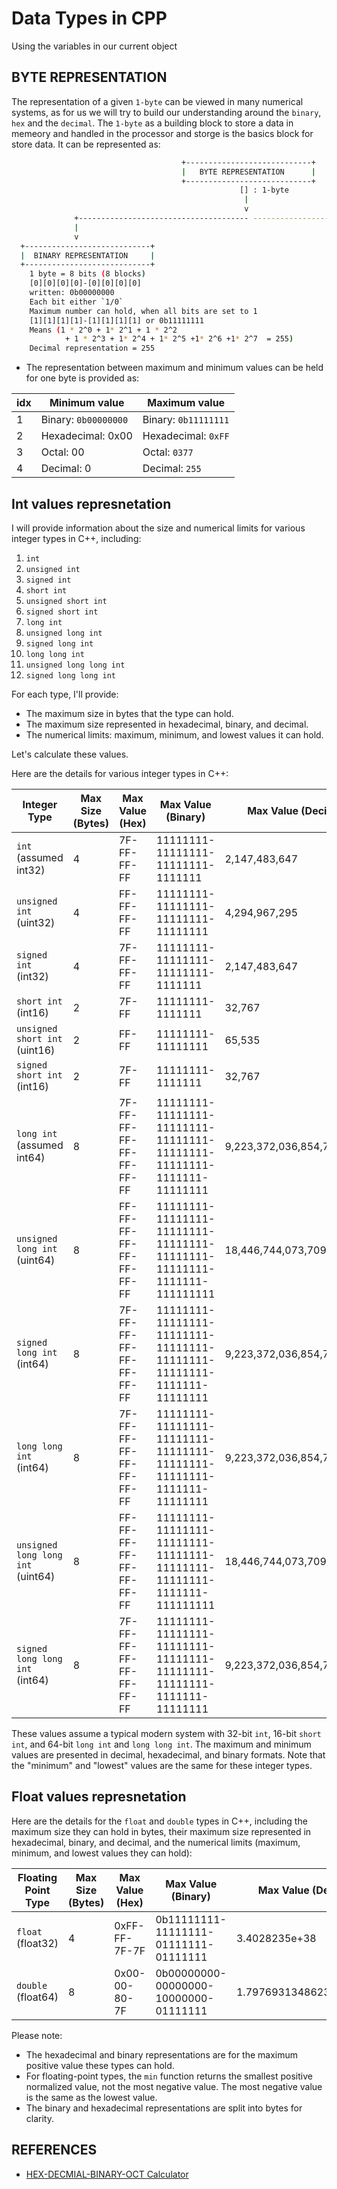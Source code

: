 # Data Types in CPP

Using the variables in our current object

## BYTE REPRESENTATION

The representation of a given `1-byte` can be viewed in many numerical systems,
as for us we will try to build our understanding around the `binary`, `hex` and
the `decimal`. The `1-byte` as a building block to store a data in memeory and
handled in the processor and storge is the basics block for store data. It can
be represented as:

```sh
                                      +----------------------------+
                                      |   BYTE REPRESENTATION      |
                                      +----------------------------+
                                                   [] : 1-byte
                                                    |
                                                    v
              +-------------------------------------- -------------------------------------+
              |                                                                            |
              v                                                                            v
  +----------------------------+                                              +----------------------------+
  |  BINARY REPRESENTATION     |                                              | HEXADECIAML REPRESENTATION |
  +----------------------------+                                              +----------------------------+
    1 byte = 8 bits (8 blocks)                                                 1 byte = 2 bits (2 block)
    [0][0][0][0]-[0][0][0][0]                                                          [0][0]
    written: 0b00000000                                                         Written: 0x00
    Each bit either `1/0`                                                       Each block eather `0,1,2,3...A,B,C,D,E,F` up to 16
    Maximum number can hold, when all bits are set to 1                         Maximum number can hold, when all bits are set to `F`
    [1][1][1][1]-[1][1][1][1] or 0b11111111                                     [F][F] or 0xFF
    Means (1 * 2^0 + 1* 2^1 + 1 * 2^2                                           Means (15 * 16^0 + 15 * 16^1 = 255)
            + 1 * 2^3 + 1* 2^4 + 1* 2^5 +1* 2^6 +1* 2^7  = 255)
    Decimal representation = 255                                                Decimal representation = 255

```

- The representation between maximum and minimum values can be held for one byte is provided as:

| idx | Minimum value        | Maximum value        |
| --- | -------------------- | -------------------- |
| 1   | Binary: `0b00000000` | Binary: `0b11111111` |
| 2   | Hexadecimal: 0x00    | Hexadecimal: `0xFF`  |
| 3   | Octal: 00            | Octal: `0377`        |
| 4   | Decimal: 0           | Decimal: `255`       |

## Int values represnetation

I will provide information about the size and numerical limits for various
integer types in C++, including:

1. `int`
2. `unsigned int`
3. `signed int`
4. `short int`
5. `unsigned short int`
6. `signed short int`
7. `long int`
8. `unsigned long int`
9. `signed long int`
10. `long long int`
11. `unsigned long long int`
12. `signed long long int`

For each type, I'll provide:

- The maximum size in bytes that the type can hold.
- The maximum size represented in hexadecimal, binary, and decimal.
- The numerical limits: maximum, minimum, and lowest values it can hold.

Let's calculate these values.

Here are the details for various integer types in C++:

| Integer Type                      | Max Size (Bytes) | Max Value (Hex)         | Max Value (Binary)                                                      | Max Value (Decimal)        | Min Value (Decimal)        | Lowest Value (Decimal)     |
| --------------------------------- | ---------------- | ----------------------- | ----------------------------------------------------------------------- | -------------------------- | -------------------------- | -------------------------- |
| `int` (assumed int32)             | 4                | 7F-FF-FF-FF             | 11111111-11111111-11111111-1111111                                      | 2,147,483,647              | -2,147,483,648             | -2,147,483,648             |
| `unsigned int` (uint32)           | 4                | FF-FF-FF-FF             | 11111111-11111111-11111111-11111111                                     | 4,294,967,295              | 0                          | 0                          |
| `signed int` (int32)              | 4                | 7F-FF-FF-FF             | 11111111-11111111-11111111-1111111                                      | 2,147,483,647              | -2,147,483,648             | -2,147,483,648             |
| `short int` (int16)               | 2                | 7F-FF                   | 11111111-1111111                                                        | 32,767                     | -32,768                    | -32,768                    |
| `unsigned short int` (uint16)     | 2                | FF-FF                   | 11111111-11111111                                                       | 65,535                     | 0                          | 0                          |
| `signed short int` (int16)        | 2                | 7F-FF                   | 11111111-1111111                                                        | 32,767                     | -32,768                    | -32,768                    |
| `long int` (assumed int64)        | 8                | 7F-FF-FF-FF-FF-FF-FF-FF | 11111111-11111111-11111111-11111111-11111111-11111111-1111111-11111111  | 9,223,372,036,854,775,807  | -9,223,372,036,854,775,808 | -9,223,372,036,854,775,808 |
| `unsigned long int` (uint64)      | 8                | FF-FF-FF-FF-FF-FF-FF-FF | 11111111-11111111-11111111-11111111-11111111-11111111-1111111-111111111 | 18,446,744,073,709,551,615 | 0                          | 0                          |
| `signed long int` (int64)         | 8                | 7F-FF-FF-FF-FF-FF-FF-FF | 11111111-11111111-11111111-11111111-11111111-11111111-1111111-11111111  | 9,223,372,036,854,775,807  | -9,223,372,036,854,775,808 | -9,223,372,036,854,775,808 |
| `long long int` (int64)           | 8                | 7F-FF-FF-FF-FF-FF-FF-FF | 11111111-11111111-11111111-11111111-11111111-11111111-1111111-11111111  | 9,223,372,036,854,775,807  | -9,223,372,036,854,775,808 | -9,223,372,036,854,775,808 |
| `unsigned long long int` (uint64) | 8                | FF-FF-FF-FF-FF-FF-FF-FF | 11111111-11111111-11111111-11111111-11111111-11111111-1111111-111111111 | 18,446,744,073,709,551,615 | 0                          | 0                          |
| `signed long long int` (int64)    | 8                | 7F-FF-FF-FF-FF-FF-FF-FF | 11111111-11111111-11111111-11111111-11111111-11111111-1111111-11111111  | 9,223,372,036,854,775,807  | -9,223,372,036,854,775,808 | -9,223,372,036,854,775,808 |

These values assume a typical modern system with 32-bit `int`, 16-bit `short
int`, and 64-bit `long int` and `long long int`. The maximum and minimum values
are presented in decimal, hexadecimal, and binary formats. Note that the
"minimum" and "lowest" values are the same for these integer types.

## Float values represnetation

Here are the details for the `float` and `double` types in C++, including the
maximum size they can hold in bytes, their maximum size represented in
hexadecimal, binary, and decimal, and the numerical limits (maximum, minimum,
and lowest values they can hold):

| Floating Point Type | Max Size (Bytes) | Max Value (Hex) | Max Value (Binary)                    | Max Value (Decimal)     | Min Value (Decimal)      | Lowest Value (Decimal)   |
| ------------------- | ---------------- | --------------- | ------------------------------------- | ----------------------- | ------------------------ | ------------------------ |
| `float` (float32)   | 4                | 0xFF-FF-7F-7F   | 0b11111111-11111111-01111111-01111111 | 3.4028235e+38           | -3.4028235e+38           | -3.4028235e+38           |
| `double` (float64)  | 8                | 0x00-00-80-7F   | 0b00000000-00000000-10000000-01111111 | 1.7976931348623157e+308 | -1.7976931348623157e+308 | -1.7976931348623157e+308 |

Please note:

- The hexadecimal and binary representations are for the maximum positive value
  these types can hold.
- For floating-point types, the `min` function returns the smallest positive
  normalized value, not the most negative value. The most negative value is the
  same as the lowest value.
- The binary and hexadecimal representations are split into bytes for clarity.

## REFERENCES

- [HEX-DECMIAL-BINARY-OCT Calculator](https://www.rapidtables.com/convert/number/hex-to-decimal.html)
